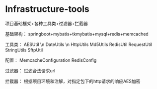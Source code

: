 # Infrastructure-tools
项目基础框架+各种工具类+过滤器+拦截器

基础架构：
springboot+mybatis+tkmybatis+mysql+redis+memcached

工具类：
AESUtil \n
DateUtils \n
HttpUtils
Md5Utils
RedisUtil
RequestUtil
StringUtils
SftpUtil

配置：
MemcacheConfiguration
RedisConfig

过滤器：
过滤合法请求url

拦截器：
根据项目环境和注解，对指定包下的http请求的响应AES加密
